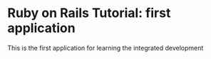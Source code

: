# Ruby on Rails Tutorial: first application

This is the first application for learning the integrated development